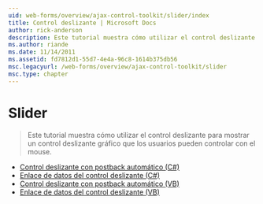 ```yaml
---
uid: web-forms/overview/ajax-control-toolkit/slider/index
title: Control deslizante | Microsoft Docs
author: rick-anderson
description: Este tutorial muestra cómo utilizar el control deslizante para mostrar un control deslizante gráfico que los usuarios pueden controlar con el mouse.
ms.author: riande
ms.date: 11/14/2011
ms.assetid: fd7812d1-55d7-4e4a-96c8-1614b375db56
msc.legacyurl: /web-forms/overview/ajax-control-toolkit/slider
msc.type: chapter
---
```

<a name="slider"></a>Slider
====================
> Este tutorial muestra cómo utilizar el control deslizante para mostrar un control deslizante gráfico que los usuarios pueden controlar con el mouse.


- [Control deslizante con postback automático (C#)](using-the-slider-control-with-auto-postback-cs.md)
- [Enlace de datos del control deslizante (C#)](databinding-the-slider-control-cs.md)
- [Control deslizante con postback automático (VB)](using-the-slider-control-with-auto-postback-vb.md)
- [Enlace de datos del control deslizante (VB)](databinding-the-slider-control-vb.md)
